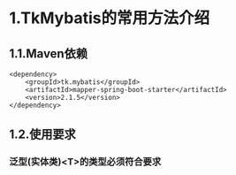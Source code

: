 # 1.TkMybatis的常用方法介绍

## 1.1.Maven依赖

```
<dependency>
    <groupId>tk.mybatis</groupId>
    <artifactId>mapper-spring-boot-starter</artifactId>
    <version>2.1.5</version>
</dependency>
```

## 1.2.使用要求

### 泛型\(实体类\)&lt;T&gt;的类型必须符合要求



